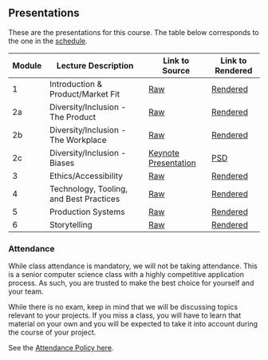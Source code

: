 Presentations
---

These are the presentations for this course. The table below corresponds to the one in the [schedule](../other_pages/schedule.md).

| Module | Lecture Description | Link to Source | Link to Rendered |
| -- | -- | -- | -- |
| 1 | Introduction & Product/Market Fit | [Raw](./product.md) | [Rendered](./output/product.html) |
| 2a | Diversity/Inclusion - The Product | [Raw](./diversity_product.md) | [Rendered](./output/diversity_product.html) |
| 2b | Diversity/Inclusion - The Workplace | [Raw](./diversity_workplace.md) | [Rendered](./output/diversity_workplace.html) |
| 2c | Diversity/Inclusion - Biases | [Keynote Presentation](./output/biases/index.html) | [PSD](./output/biases/slides.pdf) |
| 3 | Ethics/Accessibility | [Raw](./ethics.md) | [Rendered](./output/ethics.html) |
| 4 | Technology, Tooling, and Best Practices | [Raw](./best_practices_tech.md) | [Rendered](./output/best_practices_tech.html) |
| 5 | Production Systems | [Raw](./production.md) | [Rendered](./output/production.html) |
| 6 | Storytelling | [Raw](./storytelling.md) | [Rendered](./output/storytelling.html) |

### Attendance

While class attendance is mandatory, we will not be taking attendance.
This is a senior computer science class with a highly competitive application process.
As such, you are trusted to make the best choice for yourself and your team.

While there is no exam, keep in mind that we will be discussing topics relevant to your projects. If you miss a class, you will have to learn that material on your own and you will be expected to take it into account during the course of your project.

See the [Attendance Policy here](../policies/attendance.md).
